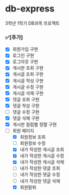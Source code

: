 # db-express

3학년 1학기 DB과목 프로젝트

### :white_check_mark:[추가]

- [x] 회원가입 구현
- [x] 로그인 구현
- [x] 로그아웃 구현
- [x] 게시판 조회 구현
- [x] 게시글 조회 구현
- [x] 게시글 작성 구현
- [x] 게시글 수정 구현
- [x] 게시글 삭제 구현
- [x] 댓글 조회 구현
- [x] 댓글 작성 구현
- [ ] 댓글 수정 구현
- [x] 댓글 삭제 구현
- [x] 게시판 컬럼별 정렬 구현
- [ ] 회원 페이지
  - [x] 회원정보 조회
  - [ ] 회원정보 수정
  - [x] 내가 작성한 게시글 조회
  - [x] 내가 작성한 게시글 수정
  - [x] 내가 작성한 게시글 삭제
  - [ ] 내가 작성한 댓글 조회
  - [ ] 내가 작성한 댓글 수정
  - [ ] 내가 작성한 댓글 삭제
  - [x] 회원탈퇴

